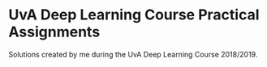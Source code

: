 # UvA Deep Learning Course Practical Assignments

 Solutions created by me during the UvA Deep Learning Course 2018/2019.
